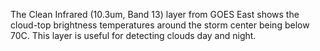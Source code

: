 The Clean Infrared (10.3um, Band 13) layer from GOES East shows the cloud-top brightness temperatures around the storm center being below 70C. This layer is useful for detecting clouds day and night. 
